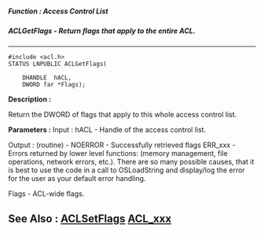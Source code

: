 ##### Function : Access Control List
##### ACLGetFlags - Return flags that apply to the entire ACL.
---
```
#include <acl.h>
STATUS LNPUBLIC ACLGetFlags(

	DHANDLE  hACL,
	DWORD far *Flags);
```
**Description :**

Return the DWORD of flags that apply to this whole access control list.

**Parameters :**
Input :
hACL  -  Handle of the access control list.

Output :
(routine)  -  NOERROR - Successfully retrieved flags
ERR_xxx - Errors returned by lower level functions: (memory management, file operations, network errors, etc.).  There are so many possible causes, that it is best to use the code in a call to OSLoadString and display/log the error for the user as your default error handling.



Flags  -  ACL-wide flags.


**See Also :**
[ACLSetFlags](/reference/Func/ACLSetFlags)
[ACL_xxx](/reference/Symb/ACL_xxx)
---
